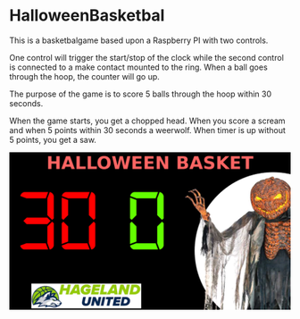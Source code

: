 # HalloweenBasketbal
This is a basketbalgame based upon a Raspberry PI with two controls.

One control will trigger the start/stop of the clock while the second control is connected to a make contact mounted to the ring.  When a ball goes through the hoop, the counter will go up.

The purpose of the game is to score 5 balls through the hoop within 30 seconds.

When the game starts, you get a chopped head.  When you score a scream and when 5 points within 30 seconds a weerwolf. When timer is up without 5 points, you get a saw.

![Screenshot](/image/Screenshot.png)
